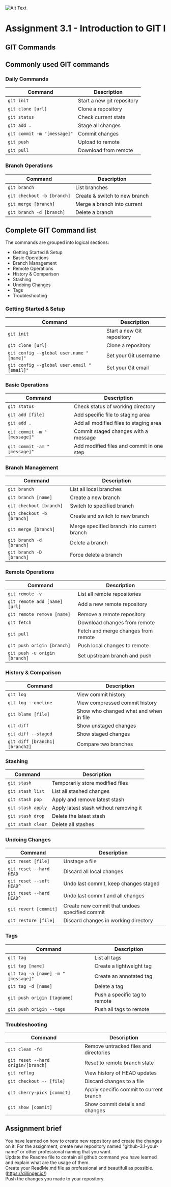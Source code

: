 ![Alt Text](https://github.com/lann87/cloud_infra_eng_ntu_coursework_alanp/blob/main/.misc/ntu_logo.png)  

# Assignment 3.1 - Introduction to GIT I

## GIT Commands  

## Commonly used GIT commands  

### Daily Commands  

| Command | Description |
|---------|-------------|
| `git init` | Start a new git repository |
| `git clone [url]` | Clone a repository |
| `git status` | Check current state |
| `git add .` | Stage all changes |
| `git commit -m "[message]"` | Commit changes |
| `git push` | Upload to remote |
| `git pull` | Download from remote |

### Branch Operations

| Command | Description |
|---------|-------------|
| `git branch` | List branches |
| `git checkout -b [branch]` | Create & switch to new branch |
| `git merge [branch]` | Merge a branch into current |
| `git branch -d [branch]` | Delete a branch |

## Complete GIT Command list

The commands are grouped into logical sections:  

- Getting Started & Setup  
- Basic Operations  
- Branch Management  
- Remote Operations  
- History & Comparison  
- Stashing  
- Undoing Changes  
- Tags  
- Troubleshooting  

### Getting Started & Setup  

| Command | Description |
|---------|-------------|
| `git init` | Start a new Git repository |
| `git clone [url]` | Clone a repository |
| `git config --global user.name "[name]"` | Set your Git username |
| `git config --global user.email "[email]"` | Set your Git email |

### Basic Operations  

| Command | Description |
|---------|-------------|
| `git status` | Check status of working directory |
| `git add [file]` | Add specific file to staging area |
| `git add .` | Add all modified files to staging area |
| `git commit -m "[message]"` | Commit staged changes with a message |
| `git commit -am "[message]"` | Add modified files and commit in one step |

### Branch Management  

| Command | Description |
|---------|-------------|
| `git branch` | List all local branches |
| `git branch [name]` | Create a new branch |
| `git checkout [branch]` | Switch to specified branch |
| `git checkout -b [branch]` | Create and switch to new branch |
| `git merge [branch]` | Merge specified branch into current branch |
| `git branch -d [branch]` | Delete a branch |
| `git branch -D [branch]` | Force delete a branch |

### Remote Operations  

| Command | Description |
|---------|-------------|
| `git remote -v` | List all remote repositories |
| `git remote add [name] [url]` | Add a new remote repository |
| `git remote remove [name]` | Remove a remote repository |
| `git fetch` | Download changes from remote |
| `git pull` | Fetch and merge changes from remote |
| `git push origin [branch]` | Push local changes to remote |
| `git push -u origin [branch]` | Set upstream branch and push |

### History & Comparison  

| Command | Description |
|---------|-------------|
| `git log` | View commit history |
| `git log --oneline` | View compressed commit history |
| `git blame [file]` | Show who changed what and when in file |
| `git diff` | Show unstaged changes |
| `git diff --staged` | Show staged changes |
| `git diff [branch1] [branch2]` | Compare two branches |

### Stashing  

| Command | Description |
|---------|-------------|
| `git stash` | Temporarily store modified files |
| `git stash list` | List all stashed changes |
| `git stash pop` | Apply and remove latest stash |
| `git stash apply` | Apply latest stash without removing it |
| `git stash drop` | Delete the latest stash |
| `git stash clear` | Delete all stashes |

### Undoing Changes  

| Command | Description |
|---------|-------------|
| `git reset [file]` | Unstage a file |
| `git reset --hard HEAD` | Discard all local changes |
| `git reset --soft HEAD^` | Undo last commit, keep changes staged |
| `git reset --hard HEAD^` | Undo last commit and all changes |
| `git revert [commit]` | Create new commit that undoes specified commit |
| `git restore [file]` | Discard changes in working directory |

### Tags  

| Command | Description |
|---------|-------------|
| `git tag` | List all tags |
| `git tag [name]` | Create a lightweight tag |
| `git tag -a [name] -m "[message]"` | Create an annotated tag |
| `git tag -d [name]` | Delete a tag |
| `git push origin [tagname]` | Push a specific tag to remote |
| `git push origin --tags` | Push all tags to remote |

### Troubleshooting  

| Command | Description |
|---------|-------------|
| `git clean -fd` | Remove untracked files and directories |
| `git reset --hard origin/[branch]` | Reset to remote branch state |
| `git reflog` | View history of HEAD updates |
| `git checkout -- [file]` | Discard changes to a file |
| `git cherry-pick [commit]` | Apply specific commit to current branch |
| `git show [commit]` | Show commit details and changes |

## Assignment brief  

You have learned on how to create new repository and create the changes on it. For the assignment, create new repository named "github-3.1-your-name" or other professional naming that you want.  
Update the Readme file to contain all github command you have learned and explain what are the usage of them.  
Create your ReadMe.md file as professional and beautifull as possible. (https://dillinger.io/)  
Push the changes you made to your repository.
